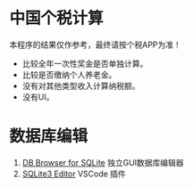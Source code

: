 中国个税计算
==========

本程序的结果仅作参考，最终请按个税APP为准！

 - 比较全年一次性奖金是否单独计算。
 - 比较是否缴纳个人养老金。
 - 没有对其他类型收入计算纳税额。
 - 没有UI。

# 数据库编辑

1. [DB Browser for SQLite](https://sqlitebrowser.org/) 独立GUI数据库编辑器
1. [SQLite3 Editor](https://marketplace.visualstudio.com/items?itemName=yy0931.vscode-sqlite3-editor) VSCode 插件
